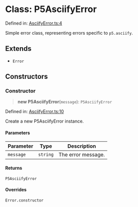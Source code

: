 # Class: P5AsciifyError

Defined in: [AsciifyError.ts:4](https://github.com/humanbydefinition/p5.asciify/blob/6378d8029993bc2b61b23878c17fc7bdb8ee5369/src/lib/AsciifyError.ts#L4)

Simple error class, representing errors specific to `p5.asciify`.

## Extends

- `Error`

## Constructors

### Constructor

> **new P5AsciifyError**(`message`): `P5AsciifyError`

Defined in: [AsciifyError.ts:10](https://github.com/humanbydefinition/p5.asciify/blob/6378d8029993bc2b61b23878c17fc7bdb8ee5369/src/lib/AsciifyError.ts#L10)

Create a new P5AsciifyError instance.

#### Parameters

| Parameter | Type     | Description        |
| --------- | -------- | ------------------ |
| `message` | `string` | The error message. |

#### Returns

`P5AsciifyError`

#### Overrides

`Error.constructor`
